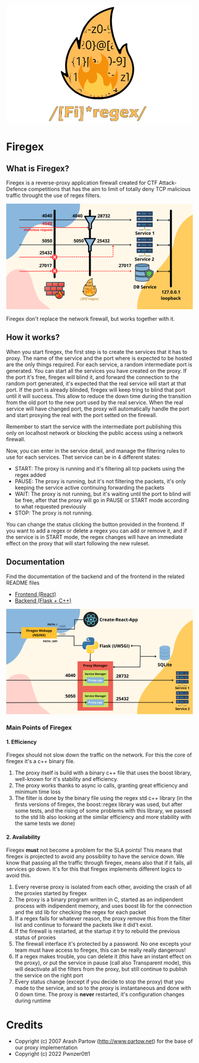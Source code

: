 ![Firegex Logo](docs/header-logo.png)

# Firegex 

## What is Firegex?
Firegex is a reverse-proxy application firewall created for CTF Attack-Defence competitions that has the aim to limit of totally deny TCP malicious traffic throught the use of regex filters.

![Firegex Network scheme](docs/FiregexWorking.png)

Firegex don't replace the network firewall, but works together with it.

## How it works?

When you start firegex, the first step is to create the services that it has to proxy.
The name of the service and the port where is expected to be hosted are the only things required. For each service, a random intermediate port is generated.
You can start all the services you have created on the proxy. If the port it's free, firegex will blind it, and forward the connection to the random port generated, it's expected that the real service will start at that port. If the port is already blinded, firegex will keep tring to blind that port until it will success. This allow to reduce the down time during the transition from the old port to the new port used by the real service. When the real service will have changed port, the proxy will automatically handle the port and start proxying the real with the port setted on the firewall.

Remember to start the service with the intermediate port publishing this only on localhost network or blocking the public access using a network firewall.

Now, you can enter in the service detail, and manage the filtering rules to use for each services. Thet service can be in 4 different states:
- START: The proxy is running and it's filtering all tcp packets using the regex added
- PAUSE: The proxy is running, but it's not filtering the packets, it's only keeping the service active continuing forwarding the packets
- WAIT: The proxy is not running, but it's waiting until the port to blind will be free, after that the proxy will go in PAUSE or START mode according to what requested previously
- STOP: The proxy is not running.

You can change the status clicking the button provided in the frontend. If you want to add a regex or delete a regex you can add or remove it, and if the service is in START mode, the regex changes will have an immediate effect on the proxy that will start following the new ruleset.

## Documentation

Find the documentation of the backend and of the frontend in the related README files

- [Frontend (React)](frontend/README.md)
- [Backend (Flask + C++)](backend/README.md)

![Firegex Working Scheme](docs/FiregexInternals.png)

### Main Points of Firegex
#### 1. Efficiency
Firegex should not slow down the traffic on the network. For this the core of firegex it's a c++ binary file.
1. The proxy itself is build with a binary c++ file that uses the boost library, well-known for it's stability and efficiency.
2. The proxy works thanks to async io calls, granting great efficiency and minimum time loss
3. The filter is done by the binary file using the regex std c++ library (in the firsts versions of firegex, the boost::regex library was used, but after some tests, and the rising of some problems with this library, we passed to the std lib also looking at the similar efficiency and more stability with the same tests we done)
#### 2. Availability
Firegex **must** not become a problem for the SLA points!
This means that firegex is projected to avoid any possibility to have the service down. We know that passing all the traffic through firegex, means also that if it fails, all services go down. It's for this that firegex implements different logics to avoid this.
1. Every reverse proxy is isolated from each other, avoiding the crash of all the proxies started by firegex
2. The proxy is a binary program written in C, started as an indipendent process with indipendent memory, and uses boost lib for the connection and the std lib for checking the regex for each packet
3. If a regex fails for whatever reason, the proxy remove this from the filter list and continue to forward the packets like it did't exist.
4. If the firewall is restarted, at the startup it try to rebuild the previous status of proxies
5. The firewall interface it's protected by a password. No one excepts your team must have access to firegex, this can be really really dangerous!
6. If a regex makes trouble, you can delete it (this have an instant effect on the proxy), or put the service in pause (call also Transparent mode), this will deactivate all the filters from the proxy, but still continue to publish the service on the right port
7. Every status change (except if you decide to stop the proxy) that you made to the service, and so to the proxy is instantaneous and done with 0 down time. The proxy is **never** restarted, it's configuration changes during runtime
    
# Credits 
- Copyright (c) 2007 Arash Partow (http://www.partow.net) for the base of our proxy implementation
- Copyright (c) 2022 Pwnzer0tt1